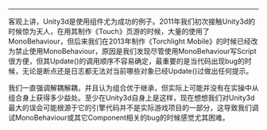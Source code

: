 
---

客观上讲，Unity3d是使用组件尤为成功的例子。2011年我们初次接触Unity3d的时候惊为天人，在用其制作《Touch》页游的时候，大量的使用了MonoBehaviour，但后来我们在2013年制作《Torchlight Mobile》的时候已经改为禁止使用MonoBehaviour，原因是我们发现尽管使用MonoBehaviour写Script很方便，但其Update()的调用顺序不容易确定，最重要的是当代码出现bug的时候，无论是断点还是日志都无法对当前哪些对象已经Update()过做出任何提示。

我们一直强调解耦解耦，并且认为组合优于继承，但实际上可能并没有在实操中从组合身上获得多少益处。至少在Unity3d自身上是这样，现在想想我们对Unity3d最大的误会可能根源于它的引擎代码并不是实际游戏项目的一部分，这导致我们调试MonoBehaviour或其它Component相关的bug的时候感觉尤其困难。